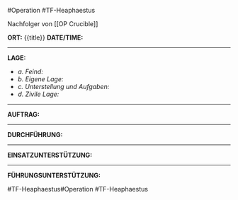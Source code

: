 #Operation #TF-Heaphaestus

Nachfolger von [[OP Crucible]]

**ORT:** {{title}}
**DATE/TIME:**

---
**LAGE:**
- *a. Feind:*
- *b. Eigene Lage:*
- *c. Unterstellung und Aufgaben:*
- *d. Zivile Lage:*

---
**AUFTRAG:**

---
**DURCHFÜHRUNG:**

---
**EINSATZUNTERSTÜTZUNG:**

---
**FÜHRUNGSUNTERSTÜTZUNG:**

#TF-Heaphaestus#Operation #TF-Heaphaestus